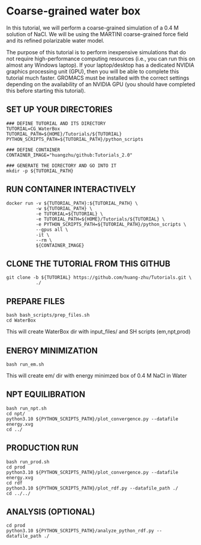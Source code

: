# Coarse-grained water box

In this tutorial, we will perform a coarse-grained simulation of a 0.4 M solution of NaCl. We will be using the MARTINI coarse-grained force field and its refined polarizable water model.

The purpose of this tutorial is to perform  inexpensive simulations that do not require high-performance computing resources (i.e., you can run this on almost any Windows laptop). If your laptop/desktop has a dedicated NVIDIA graphics processing unit (GPU), then you will be able to complete this tutorial much faster. GROMACS must be installed with the correct settings depending on the availability of an NVIDIA GPU (you should have completed this before starting this tutorial).

## SET UP YOUR DIRECTORIES
```
### DEFINE TUTORIAL AND ITS DIRECTORY
TUTORIAL=CG_WaterBox
TUTORIAL_PATH=${HOME}/Tutorials/${TUTORIAL}
PYTHON_SCRIPTS_PATH=${TUTORIAL_PATH}/python_scripts

### DEFINE CONTAINER 
CONTAINER_IMAGE="huangzhu/github:Tutorials_2.0"

### GENERATE THE DIRECTORY AND GO INTO IT
mkdir -p ${TUTORIAL_PATH}
```

## RUN CONTAINER INTERACTIVELY 
```
docker run -v ${TUTORIAL_PATH}:${TUTORIAL_PATH} \
           -w ${TUTORIAL_PATH} \
           -e TUTORIAL=${TUTORIAL} \
           -e TUTORIAL_PATH=${HOME}/Tutorials/${TUTORIAL} \
           -e PYTHON_SCRIPTS_PATH=${TUTORIAL_PATH}/python_scripts \
           --gpus all \
           -it \
           --rm \
           ${CONTAINER_IMAGE} 
```

## CLONE THE TUTORIAL FROM THIS GITHUB
```
git clone -b ${TUTORIAL} https://github.com/huang-zhu/Tutorials.git \
           ./
```
## PREPARE FILES
```
bash bash_scripts/prep_files.sh
cd WaterBox
```
This will create WaterBox dir with input_files/ and SH scripts (em,npt,prod)

## ENERGY MINIMIZATION
```
bash run_em.sh
```
This will create em/ dir with energy minimzed box of 0.4 M NaCl in Water

## NPT EQUILIBRATION
```
bash run_npt.sh
cd npt/
python3.10 ${PYTHON_SCRIPTS_PATH}/plot_convergence.py --datafile energy.xvg
cd ../
```

## PRODUCTION RUN
```
bash run_prod.sh
cd prod
python3.10 ${PYTHON_SCRIPTS_PATH}/plot_convergence.py --datafile energy.xvg
cd rdf
python3.10 ${PYTHON_SCRIPTS_PATH}/plot_rdf.py --datafile_path ./
cd ../../
```

## ANALYSIS (OPTIONAL)
```
cd prod
python3.10 ${PYTHON_SCRIPTS_PATH}/analyze_python_rdf.py --datafile_path ./
```

